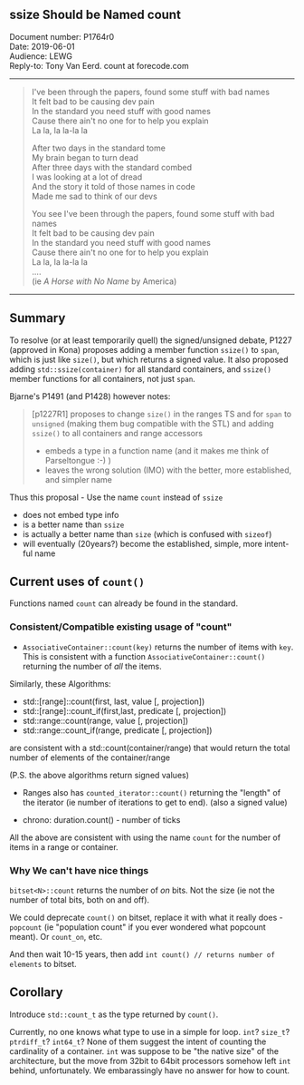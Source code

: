 ## ssize Should be Named count

Document number: P1764r0  
Date: 2019-06-01  
Audience: LEWG  
Reply-to: Tony Van Eerd. count at forecode.com

---

> I've been through the papers, found some stuff with bad names  
> It felt bad to be causing dev pain  
> In the standard you need stuff with good names  
> Cause there ain't no one for to help you explain  
> La la, la la-la la  
>   
> After two days in the standard tome  
> My brain began to turn dead  
> After three days with the standard combed  
> I was looking at a lot of dread  
> And the story it told of those names in code  
> Made me sad to think of our devs  
>   
> You see I've been through the papers, found some stuff with bad names  
> It felt bad to be causing dev pain  
> In the standard you need stuff with good names  
> Cause there ain't no one for to help you explain  
> La la, la la-la la  
> ....  
> (ie _A Horse with No Name_ by America)

---

Summary
-------

To resolve (or at least temporarily quell) the signed/unsigned debate, P1227 (approved in Kona) proposes adding a member function `ssize()` to `span`,
which is just like `size()`, but which returns a signed value.  It also proposed adding `std::ssize(container)` for all standard containers,
and `ssize()` member functions for all containers, not just `span`.

Bjarne's P1491 (and P1428) however notes:

> [p1227R1] proposes to change `size()` in the ranges TS and for `span` to `unsigned` (making them bug compatible with the STL)
> and adding `ssize()` to all containers and range accessors
>  * embeds a type in a function name (and it makes me think of Parseltongue :-) )
>  * leaves the wrong solution (IMO) with the better, more established, and simpler name

Thus this proposal - Use the name `count` instead of `ssize`
 * does not embed type info
 * is a better name than `ssize`
 * is actually a better name than `size` (which is confused with `sizeof`)
 * will eventually (20years?) become the established, simple, more intent-ful name
 

Current uses of `count()`
------------------------

Functions named `count` can already be found in the standard.

### Consistent/Compatible existing usage of "count"

- `AssociativeContainer::count(key)` returns the number of items with `key`.  This is consistent with a function `AssociativeContainer::count()` returning the number of _all_ the items.

Similarly, these Algorithms:

- std::[range]::count(first, last, value [, projection])
- std::[range]::count_if(first,last, predicate [, projection])
- std::range::count(range, value [, projection])
- std::range::count_if(range, predicate [, projection])

are consistent with a std::count(container/range) that would return the total number of elements of the container/range

(P.S. the above algorithms return signed values)

- Ranges also has `counted_iterator::count()` returning the "length" of the iterator (ie number of iterations to get to end). (also a signed value)

- chrono: duration.count() - number of ticks

All the above are consistent with using the name `count` for the number of items in a range or container.


### Why We can't have nice things

`bitset<N>::count` returns the number of *on* bits.  Not the size (ie not the number of total bits, both on and off).

We could deprecate `count()` on bitset, replace it with what it really does - `popcount` (ie "population count" if you ever wondered what popcount meant). Or `count_on`, etc.

And then wait 10-15 years, then add `int count() // returns number of elements` to bitset.



Corollary
---------

Introduce `std::count_t` as the type returned by `count()`.

Currently, no one knows what type to use in a simple for loop.  `int`? `size_t`? `ptrdiff_t`? `int64_t`?  None of them suggest the intent of counting the cardinality of a container.  `int` was suppose to be "the native size" of the architecture, but the move from 32bit to 64bit processors somehow left `int` behind, unfortunately. We embarassingly have no answer for how to count.
